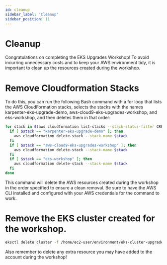 ```yaml
---
id: cleanup
sidebar_label: 'Cleanup'
sidebar_position: 11
---
```


# Cleanup


Congratulations on completing the EKS Upgrades Workshop! To avoid incurring unnecessary costs and to keep your AWS environment tidy, it is important to clean up the resources created during the workshop.

# Remove Cloudformation Stacks

To do this, you can run the following Bash command with a for loop that lists the AWS CloudFormation stacks, selects the stacks with the names karpenter-eks-upgrade-demo, aws-cloud9-eks-upgrades-workshop, and eks-workshop, and then deletes them in that order:

```bash
for stack in $(aws cloudformation list-stacks --stack-status-filter CREATE_COMPLETE UPDATE_COMPLETE --query "StackSummaries[?contains(StackName, 'karpenter-eks-upgrade-demo') || contains(StackName, 'aws-cloud9-eks-upgrades-workshop') || contains(StackName, 'eks-workshop')].StackName" --output text); do
  if [ $stack == "karpenter-eks-upgrade-demo" ]; then
    aws cloudformation delete-stack --stack-name $stack
  fi
  if [ $stack == "aws-cloud9-eks-upgrades-workshop" ]; then
    aws cloudformation delete-stack --stack-name $stack
  fi
  if [ $stack == "eks-workshop" ]; then
    aws cloudformation delete-stack --stack-name $stack
  fi
done
```

This command will delete the AWS resources created during the workshop in the order specified to ensure a clean removal. Be sure to have the AWS CLI installed and configured with your AWS credentials for the command to work.

# Remove the EKS cluster created for the workshop.

```bash
eksctl delete cluster -f /home/ec2-user/environment/eks-cluster-upgrades-workshop/helpers/cluster.yaml
```

Also remember to delete any extra resource you may have added to the account during the workshop!
